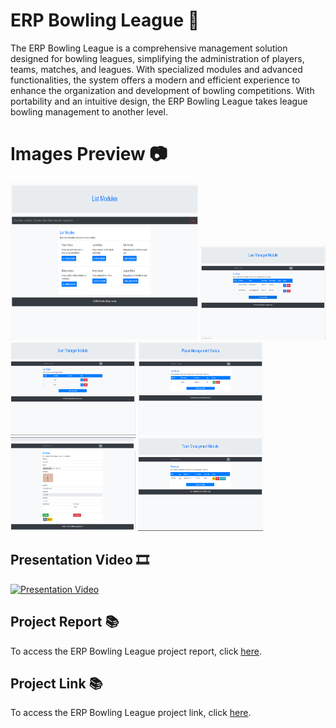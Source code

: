 # ERP Bowling League 🎳
The ERP Bowling League is a comprehensive management solution designed for bowling leagues, simplifying the administration of players, teams, matches, and leagues. With specialized modules and advanced functionalities, the system offers a modern and efficient experience to enhance the organization and development of bowling competitions. With portability and an intuitive design, the ERP Bowling League takes league bowling management to another level.

# Images Preview 📷
<div class="carousel-container">
    <div class="carousel-slide">
        <img src="https://github.com/PolNie/ERP-Bowling-League-Management/blob/main/img/image.png" width="300" height="250">
        <img src="https://github.com/PolNie/ERP-Bowling-League-Management/blob/main/img/image2.png" width="200" height="150">
        <img src="https://github.com/PolNie/ERP-Bowling-League-Management/blob/main/img/image3.png" width="200" height="150">
        <img src="https://github.com/PolNie/ERP-Bowling-League-Management/blob/main/img/image4.png" width="200" height="150">
        <img src="https://github.com/PolNie/ERP-Bowling-League-Management/blob/main/img/image5.png" width="200" height="150">
        <img src="https://github.com/PolNie/ERP-Bowling-League-Management/blob/main/img/image6.png" width="200" height="150">
    </div>
</div>


## Presentation Video 🎞
[![Presentation Video](miniatura_video)](link_video)

## Project Report 📚
To access the ERP Bowling League project report, click [here](https://docs.google.com/document/d/1yi0YyKdvMQGsrdw_vcsXQHrbpXQbtf0QVj99rGNSWU0).

## Project Link 📚
To access the ERP Bowling League project link, click [here](https://gitlab.com/rodo.leon.marc/projecte-2/-/tree/master?ref_type=heads).
